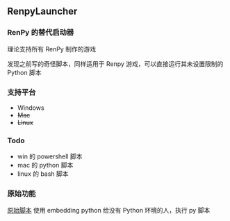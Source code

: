 ## RenpyLauncher
###  RenPy 的替代启动器
理论支持所有 RenPy 制作的游戏

发现之前写的奇怪脚本，同样适用于 Renpy 游戏，可以直接运行其未设置限制的 Python 脚本

### 支持平台
- Windows
- ~~Mac~~
- ~~Linux~~

### Todo
- win 的 powershell 脚本
- mac 的 python 脚本
- linux 的 bash 脚本



### 原始功能
[原始脚本](./Origin/Replace.bat)
使用  embedding python 给没有 Python 环境的人，执行 py 脚本

